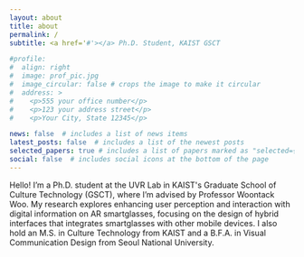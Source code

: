 ```yaml
---
layout: about
title: about
permalink: /
subtitle: <a href='#'></a> Ph.D. Student, KAIST GSCT

#profile:
#  align: right
#  image: prof_pic.jpg
#  image_circular: false # crops the image to make it circular
#  address: >
#    <p>555 your office number</p>
#    <p>123 your address street</p>
#    <p>Your City, State 12345</p>

news: false  # includes a list of news items
latest_posts: false  # includes a list of the newest posts
selected_papers: true # includes a list of papers marked as "selected={true}"
social: false  # includes social icons at the bottom of the page
---
```

Hello! I’m a Ph.D. student at the UVR Lab in KAIST's Graduate School of Culture Technology (GSCT), where I’m advised by Professor Woontack Woo. My research explores enhancing user perception and interaction with digital information on AR smartglasses, focusing on the design of hybrid interfaces that integrates smartglasses with other mobile devices. I also hold an M.S. in Culture Technology from KAIST and a B.F.A. in Visual Communication Design from Seoul National University.